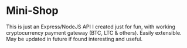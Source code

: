 # Mini-Shop
This is just an Express/NodeJS API I created just for fun, with working cryptocurrency payment gateway (BTC, LTC &amp; others). Easily extensible. May be updated in future if found interesting and useful.
